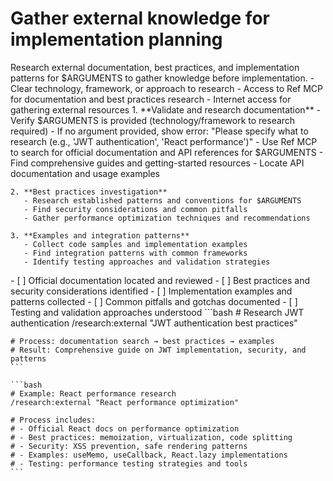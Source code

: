 # Gather external knowledge for implementation planning

<instructions>
  <context>
    Research external documentation, best practices, and implementation patterns for $ARGUMENTS to gather knowledge before implementation.
  </context>

  <requirements>
    - Clear technology, framework, or approach to research
    - Access to Ref MCP for documentation and best practices research
    - Internet access for gathering external resources
  </requirements>

  <execution>
    1. **Validate and research documentation**
       - Verify $ARGUMENTS is provided (technology/framework to research required)
       - If no argument provided, show error: "Please specify what to research (e.g., 'JWT authentication', 'React performance')"
       - Use Ref MCP to search for official documentation and API references for $ARGUMENTS
       - Find comprehensive guides and getting-started resources
       - Locate API documentation and usage examples

    2. **Best practices investigation**
       - Research established patterns and conventions for $ARGUMENTS
       - Find security considerations and common pitfalls
       - Gather performance optimization techniques and recommendations

    3. **Examples and integration patterns**
       - Collect code samples and implementation examples
       - Find integration patterns with common frameworks
       - Identify testing approaches and validation strategies
  </execution>

  <validation>
    - [ ] Official documentation located and reviewed
    - [ ] Best practices and security considerations identified
    - [ ] Implementation examples and patterns collected
    - [ ] Common pitfalls and gotchas documented
    - [ ] Testing and validation approaches understood
  </validation>

  <examples>
    ```bash
    # Research JWT authentication
    /research:external "JWT authentication best practices"

    # Process: documentation search → best practices → examples
    # Result: Comprehensive guide on JWT implementation, security, and patterns
    ```

    ```bash
    # Example: React performance research
    /research:external "React performance optimization"

    # Process includes:
    # - Official React docs on performance optimization
    # - Best practices: memoization, virtualization, code splitting
    # - Security: XSS prevention, safe rendering patterns
    # - Examples: useMemo, useCallback, React.lazy implementations
    # - Testing: performance testing strategies and tools
    ```
  </examples>
</instructions>